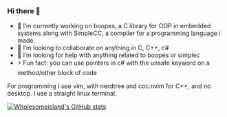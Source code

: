 ### Hi there 👋

<!--
**WholesomeIsland/Wholesomeisland** is a ✨ _special_ ✨ repository because its `README.md` (this file) appears on your GitHub profile.

-->

- 🔭 I’m currently working on boopes, a C library for OOP in embedded systems along with SimpleCC, a compiler for a programming language i made.
- 👯 I’m looking to collaborate on anything in C, C++, c#
- 🤔 I’m looking for help with anything related to boopes or simplec
- ⚡ Fun fact: you can use pointers in c# with the unsafe keyword on a method/other block of code

For programming I use vim, with nerdtree and coc.nvim for C++, and no desktop. I use a straight linux terminal.


[![Wholesomeisland's GitHub stats](https://github-readme-stats.vercel.app/api?username=wholesomeislabd)](https://github.com/anuraghazra/github-readme-stats)
